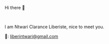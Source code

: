 <!-- https://github.com/carlsednaoui/gitsocial -->

 Hi there 👋

 <br>
 
 I am Ntwari Clarance Liberiste, nice to meet  you.
 
 📧: liberintwari@gmail.com
